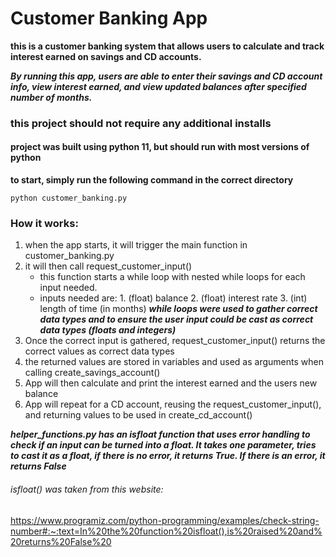 # Customer Banking App

**this is a customer banking system that allows users to calculate and track interest earned on savings and CD accounts.**

**_By running this app, users are able to enter their savings and CD account info, view interest earned, and view updated balances after specified number of months._**

### this project should not require any additional installs

#### project was built using python 11, but should run with most versions of python

**to start, simply run the following command in the correct directory**

```shell
python customer_banking.py
```

### How it works:

1. when the app starts, it will trigger the main function in customer_banking.py
2. it will then call request_customer_input()
   - this function starts a while loop with nested while loops for each input needed.
   - inputs needed are: 1. (float) balance 2. (float) interest rate 3. (int) length of time (in months)
     **_while loops were used to gather correct data types and to ensure the user input could be cast as correct data types (floats and integers)_**
3. Once the correct input is gathered, request_customer_input() returns the correct values as correct data types
4. the returned values are stored in variables and used as arguments when calling create_savings_account()
5. App will then calculate and print the interest earned and the users new balance
6. App will repeat for a CD account, reusing the request_customer_input(), and returning values to be used in create_cd_account()

**_helper_functions.py has an isfloat function that uses error handling to check if an input can be turned into a float. It takes one parameter, tries to cast it as a float, if there is no error, it returns True. If there is an error, it returns False_**

###### isfloat() was taken from this website:

https://www.programiz.com/python-programming/examples/check-string-number#:~:text=In%20the%20function%20isfloat(),is%20raised%20and%20returns%20False%20

